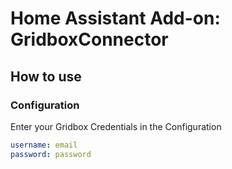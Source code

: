 # Home Assistant Add-on: GridboxConnector

## How to use

### Configuration
Enter your Gridbox Credentials in the Configuration
```yml
username: email
password: password
```
